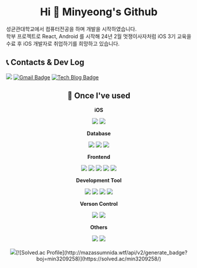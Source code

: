 <div align="center">
    <h1>Hi 👋 Minyeong's Github</h1>
</div>
<div>
성균관대학교에서 컴퓨터전공을 하며 개발을 시작하였습니다.<br> 
학부 프로젝트로 React, Android 를 시작해 24년 2월 멋쟁이사자처럼 iOS 3기 교육을 수료 후 iOS 개발자로 취업하기를 희망하고 있습니다.
</div>

## 📞 Contacts & Dev Log
<a href="https://hits.seeyoufarm.com"><img src="https://hits.seeyoufarm.com/api/count/incr/badge.svg?url=https%3A%2F%2Fgithub.com%2Fmminy62%2Fhit-counter&count_bg=%234BCDB7&title_bg=%239FBBBE&icon=&icon_color=%23E15858&title=hits&edge_flat=false"/></a>
[![Gmail Badge](https://img.shields.io/badge/Gmail-red?style=for-the-badge&logo=Gmail&logoColor=white&link=mailto:mminy62@gmail.com)](mailto:snugyun01@gmail.com)
[![Tech Blog Badge](http://img.shields.io/badge/-Tistory-mint?style=for-the-badge&logo=tistory&link=https://coding2bdev.tistory.com/)](https://coding2bdev.tistory.com/)

<div align="center">
<div>
    <h2>💪 Once I've used</h2>
    <!-- iOS -->
    <p><strong>iOS</strong></p>
    <div>
        <img src="http://img.shields.io/badge/-SwiftUI-skyblue?style=for-the-badge&logo=swift&link=https://coding2bdev.tistory.com/"> 
        <img src="http://img.shields.io/badge/-iOS-black?style=for-the-badge&logo=ios&link=https://coding2bdev.tistory.com/"> 
    </div>
    <!-- Database -->
    <p><strong>Database</strong></p>
    <div>
        <img src="https://img.shields.io/badge/oracle-F80000?style=for-the-badge&logo=oracle&logoColor=white"> 
        <img src="https://img.shields.io/badge/mysql-4479A1?style=for-the-badge&logo=mysql&logoColor=white"> 
        <img src="https://img.shields.io/badge/firebase-FFCA28?style=for-the-badge&logo=firebase&logoColor=white">
    </div>
    <!-- Frontend -->
    <p><strong>Frontend</strong></p>
    <div>
        <img src="https://img.shields.io/badge/html5-E34F26?style=flat-square&logo=html5&logoColor=white"> 
        <img src="https://img.shields.io/badge/css-1572B6?style=flat-square&logo=css3&logoColor=white"> 
        <img src="https://img.shields.io/badge/javascript-F7DF1E?style=flat-square&logo=javascript&logoColor=black"> 
        <img src="https://img.shields.io/badge/bootstrap-7952B3?style=flat-square&logo=bootstrap&logoColor=white">
        <img src="https://img.shields.io/badge/react-61DAFB?style=flat-square&logo=react&logoColor=black">
    </div>
<!-- Development Tool -->
    <p><strong>Development Tool</strong></p>
    <div>
        <img src="https://img.shields.io/badge/Xcode-blue?style=flat-square&logo=xcode&logoColor=white"> 
        <img src="https://img.shields.io/badge/Visual Studio Code-1572B6?style=flat-square&logo=visualstudiocode&logoColor=white"> 
        <img src="https://img.shields.io/badge/Eclipse IDE-purple?style=flat-square&logo=eclipseIDE&logoColor=white"> 
        <img src="https://img.shields.io/badge/Andoid Studio-green?style=flat-square&logo=android studio&logoColor=white">
    </div>
<!-- Verson control -->
    <p><strong>Verson Control</strong></p>
    <div>
        <img src="https://img.shields.io/badge/git-orange?style=flat-square&logo=git&logoColor=white"> 
        <img src="https://img.shields.io/badge/github-black?style=flat-square&logo=github&logoColor=white">
    </div>
    <!-- Others -->
    <p><strong>Others</strong></p>
    <div>
        <img src="https://img.shields.io/badge/Java-7F52FF?style=flat-square&logoColor=white">
        <img src="https://img.shields.io/badge/python-3776AB?style=flat-square&logo=python&logoColor=white"> 
</div><br>
</div>

</div>

<div align="center">
<img src="https://github-readme-stats.vercel.app/api/top-langs/?username=mminy62&layout=compact&theme=tokyonight">[![Solved.ac Profile](http://mazassumnida.wtf/api/v2/generate_badge?boj=min3209258)](https://solved.ac/min3209258/)
</div>
